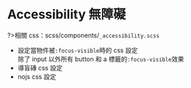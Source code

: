 # Accessibility 無障礙

?>相關 css：scss/components/`_accessibility.scss`

- 設定當物件被`:focus-visible`時的 css 設定  
  除了 input 以外所有 button 和 a 標籤的`:focus-visible`效果
- 導盲磚 css 設定
- nojs css 設定
